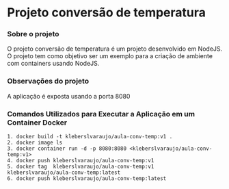 # Projeto conversão de temperatura

### Sobre o projeto
O projeto conversão de temperatura é um projeto desenvolvido em NodeJS. O projeto tem como objetivo ser um exemplo para a criação de ambiente com containers usando NodeJS.

### Observações do projeto
A aplicação é exposta usando a porta 8080

### Comandos Utilizados para Executar a Aplicação em um Container Docker
    1. docker build -t kleberslvaraujo/aula-conv-temp:v1 . 
    2. docker image ls
    3. docker container run -d -p 8080:8080 <kleberslvaraujo/aula-conv-temp:v1>
    4. docker push kleberslvaraujo/aula-conv-temp:v1
    5. docker tag  kleberslvaraujo/aula-conv-temp:v1  kleberslvaraujo/aula-conv-temp:latest
    6. docker push kleberslvaraujo/aula-conv-temp:latest